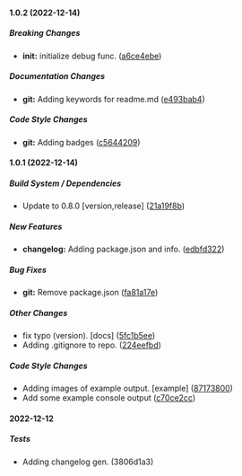 #### 1.0.2 (2022-12-14)

##### Breaking Changes

* **init:**  initialize debug func. ([a6ce4ebe](https://github.com/iptoux/bash_error_lib/commit/a6ce4ebe0e65ee3f8481c15c33a6b26f349e266a))

##### Documentation Changes

* **git:**  Adding keywords for readme.md ([e493bab4](https://github.com/iptoux/bash_error_lib/commit/e493bab493140a51f559e1c1cfe12d0f82879106))

##### Code Style Changes

* **git:**  Adding badges ([c5644209](https://github.com/iptoux/bash_error_lib/commit/c5644209b778a8d69842dfa6b768624f4bd91ea6))

#### 1.0.1 (2022-12-14)

##### Build System / Dependencies

*  Update  to 0.8.0 [version,release] ([21a19f8b](https://github.com/iptoux/bash_error_lib/commit/21a19f8b995ef7511f61958bffadcac22b2aba2c))

##### New Features

* **changelog:**  Adding package.json and info. ([edbfd322](https://github.com/iptoux/bash_error_lib/commit/edbfd322956a1dc8e7abd09a9e69d0805764baca))

##### Bug Fixes

* **git:**  Remove package.json ([fa81a17e](https://github.com/iptoux/bash_error_lib/commit/fa81a17ea4bfe35ce79fd6cea4d01d1a44306973))

##### Other Changes

*  fix typo (version). [docs] ([5fc1b5ee](https://github.com/iptoux/bash_error_lib/commit/5fc1b5ee760e29992baf10cbb28931896299e829))
*  Adding .gitignore to repo. ([224eefbd](https://github.com/iptoux/bash_error_lib/commit/224eefbd4b1db03c3d9331d54c600a171d89b5c4))

##### Code Style Changes

*  Adding images of example output.  [example] ([87173800](https://github.com/iptoux/bash_error_lib/commit/87173800cb4dc9b0ac56664ec2bf93b71d6771fc))
*  Add some example console output ([c70ce2cc](https://github.com/iptoux/bash_error_lib/commit/c70ce2cc47c757f295ec47075f28d5990a959c45))

#### 2022-12-12

##### Tests

*  Adding changelog gen. (3806d1a3)